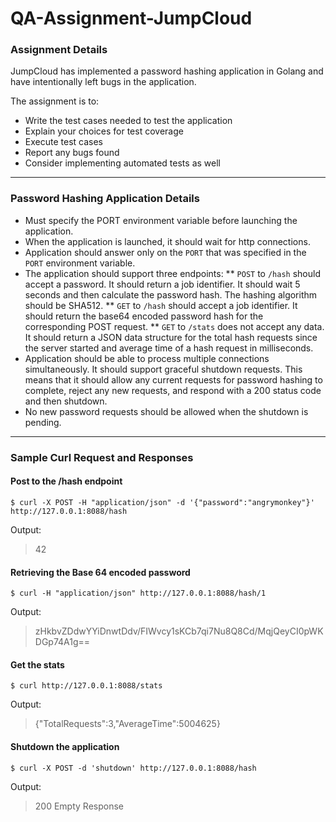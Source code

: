 # QA-Assignment-JumpCloud

### Assignment Details

JumpCloud has implemented a password hashing application in Golang and have intentionally left bugs in the application.  

The assignment is to:
* Write the test cases needed to test the application
* Explain your choices for test coverage
* Execute test cases
* Report any bugs found
* Consider implementing automated tests as well

---

### Password Hashing Application Details

* Must specify the PORT environment variable before launching the application.
* When the application is launched, it should wait for http connections.
* Application should answer only on the `PORT` that was specified in the `PORT` environment variable.
* The application should support three endpoints:
  ** `POST` to `/hash` should accept a password.  It should return a job identifier.  It should wait 5 seconds and then calculate the password hash.  The hashing algorithm should be SHA512.
  ** `GET` to `/hash` should accept a job identifier.  It should return the base64 encoded password hash for the corresponding POST request.
  ** `GET` to `/stats` does not accept any data.  It should return a JSON data structure for the total hash requests since the server started and average time of a hash request in milliseconds.
* Application should be able to process multiple connections simultaneously.  It should support graceful shutdown requests.  This means that it should allow any current requests for password hashing to complete, reject any new requests, and respond with a 200 status code and then shutdown.
* No new password requests should be allowed when the shutdown is pending.

---

### Sample Curl Request and Responses

#### Post to the /hash endpoint
```
$ curl -X POST -H "application/json" -d '{"password":"angrymonkey"}' http://127.0.0.1:8088/hash 
```
Output:
> 42


#### Retrieving the Base 64 encoded password
```
$ curl -H "application/json" http://127.0.0.1:8088/hash/1
```
Output:
> zHkbvZDdwYYiDnwtDdv/FIWvcy1sKCb7qi7Nu8Q8Cd/MqjQeyCI0pWKDGp74A1g== 


#### Get the stats
```
$ curl http://127.0.0.1:8088/stats
```
Output:
> {"TotalRequests":3,"AverageTime":5004625} 


#### Shutdown the application
```
$ curl -X POST -d 'shutdown' http://127.0.0.1:8088/hash 
```
Output:
> 200 Empty Response 



